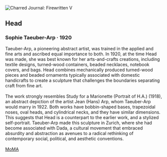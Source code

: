 <div class="artwork-of-the-day">
  <div class="container">
    <div class="img-wrapper">
      <img
        src="https://uploads4.wikiart.org/00439/images/sophie-taeuber-arp/1920head-1920-3.jpg!Large.jpg"
        alt="Charred Journal: Firewritten V" />
    </div>
    <div class="artwork-detail">
      <div class="artwork-origin"> 
        <h2 class="artwork-name">Head</h2>
        <h3 class="artist">
          Sophie Taeuber-Arp
                    ·  1920
        </h3>
      </div>
      <p class="description">
        <span class="artwork-description-text ng-binding" ng-bind-html="viewModel.ArtworkOfTheDay.Description | unsafe">Taeuber-Arp, a pioneering abstract artist, was trained in the applied and fine arts and ascribed equal importance to both. In 1920, at the time Head was made, she was best known for her arts-and-crafts creations, including textile designs, turned-wood containers, beaded necklaces, notebook covers, and bags. Head combines mechanically produced turned-wood pieces and beaded ornaments typically associated with domestic handicrafts to create a sculpture that challenges the boundaries separating craft from fine art.<br><br>The work strongly resembles Study for a Marionette (Portrait of H.A.) (1918), an abstract depiction of the artist Jean (Hans) Arp, whom Taeuber-Arp would marry in 1922. Both works have bobbin-shaped bases, trapezoidal noses, oval heads, and cylindrical necks, and they have similar dimensions. This suggests that Head is a counterpart to the earlier work, and a stylized self-portrait. Taeuber-Arp made this sculpture in Zurich, where she had become associated with Dada, a cultural movement that embraced absurdity and abstraction as avenues to a radical rethinking of contemporary social, political, and aesthetic conventions.<br><br><a target="_blank" href="https://www.moma.org/collection/works/88254?artist_id=5777&amp;page=1&amp;sov_referrer=artist">MoMA</a></span>
                        <div class="text-shadow-container" ng-show="showShadow" style=""></div>
      </p>
    </div>
  </div>

</div>
